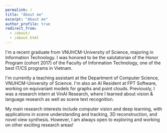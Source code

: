 ```yaml
---
permalink: /
title: "About me"
excerpt: "About me"
author_profile: true
redirect_from: 
  - /about/
  - /about.html
---
```


I'm a recent graduate from VNUHCM-University of Science, majoring in Information Technology. I was honored to be the salutatorian of the Honor Program (cohort 2017) of the Faculty of Information Technology, one of the best IT/CS programs in Vietnam.

I'm currently a teaching assistant at the Department of Computer Science, VNUHCM-University of Science. I'm also an AI Resident at FPT Software, working on equivariant models for graphs and point clouds. Previously, I was a research intern at VinAI Research, where I learned about vision & language research as well as scene text recognition. 

My main research interests include computer vision and deep learning, with applications in scene understanding and tracking, 3D reconstruction, and novel view synthesis. However, I am always open to exploring and working on other exciting research areas!
